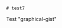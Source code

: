                                                                                                                                                                                                                                                                                                                                                                                                                     # test7
Test "graphical-gist"